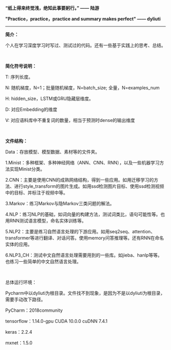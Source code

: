 **“纸上得来终觉浅，绝知此事要躬行。”  —— 陆游**

**"Practice，practice，practice and summary makes perfect" —— dyliuti**

------



**简介：**

个人在学习深度学习时写过、测试过的代码。还有一些基于实践上的思考、总结。

<br>

**简化符号说明：**

T:   序列长度。

N:  随机梯度，N=1；批量随机梯度，N=batch_size; 全量，N=examples_num

H:  hidden_size，LSTM或GRU隐藏层维度。

D: 对应Embedding的维度

V: 对应语料库中不重复词的数量，相当于预测时dense的输出维度

<br>

**文件结构：**

Data：存放模型、模型数据、素材等的文件夹。

1.Minist：多种框架、多种神经网络（ANN、CNN、RNN），以及一些机器学习方法实现Minist分类。

2.CNN：主要是使用CNN的成熟网络结构，得到一些应用。如用迁移学习的方法、进行style_transform的图片生成。如用ssd检测图片目标、使用ssd检测视频中的目标、并标注于视频中等。

3.Markov：练习Markov与隐Markov三类问题的解法。

4.NLP：练习NLP的基础，如词向量的构建方法，测试词类比，语句可能性等。也用RNN测试语言模型，命名实体训练等。

5.NLP2：主要是练习自然语言处理的下游应用。如用seq2seq、attention、transformer等进行翻译、对话问答。使用memory问答推理等。还有RNN在命名实体的应用。

6.NLP3_CH：测试中文自然语言处理需要用到的一些库。如jieba、hanlp等等。也练习一些简单的中文自然语言处理。

<br>

总体运行环境：

Pycharm中以dyliuti为根目录。文件找不到现象，是因为不是以dyliuti为根目录，需要手动改下路径。

PyCharm：2018community

tensorflow：1.14.0-gpu		CUDA 10.0.0		cuDNN 7.4.1

keras：2.2.4

mxnet：1.5.0